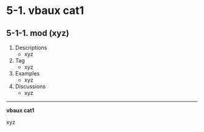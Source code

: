 # 5-1\. vbaux cat1

## 5-1-1\. mod (xyz)

1. Descriptions
    - xyz
2. Tag
    - xyz
3. Examples
    - xyz
4. Discussions
    - xyz

---

**vbaux cat1**

xyz

